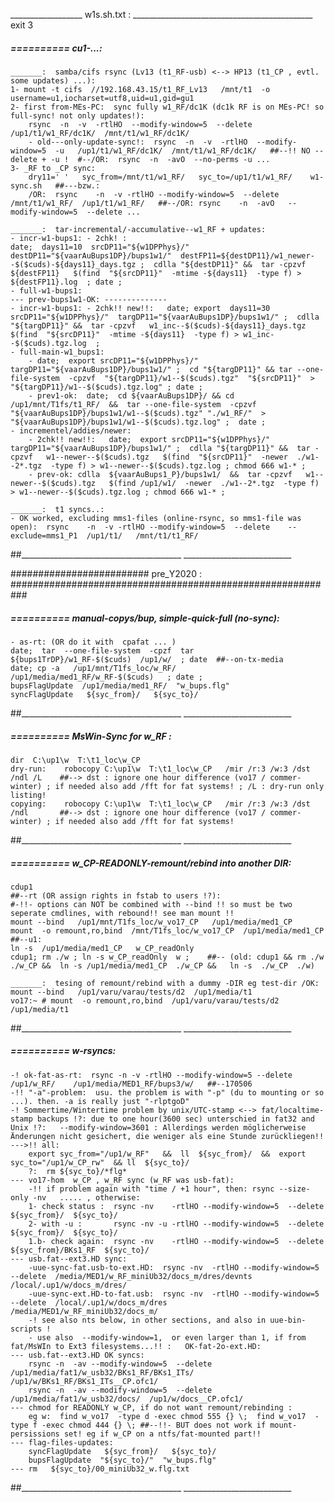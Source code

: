 __________________  w1s.sh.txt : _____________________________________________
exit 3


#####  ==========  cu1-...:

    _______:  samba/cifs rsync (Lv13 (t1_RF-usb) <--> HP13 (t1_CP , evtl. some updates) ...):
    1- mount -t cifs  //192.168.43.15/t1_RF_Lv13   /mnt/t1  -o  username=u1,iocharset=utf8,uid=u1,gid=gu1
    2- first from-MEs-PC:  sync fully w1_RF/dc1K (dc1k RF is on MEs-PC! so full-sync! not only updates!):
        rsync  -n  -v  -rtlHO  --modify-window=5  --delete  /up1/t1/w1_RF/dc1K/  /mnt/t1/w1_RF/dc1K/
        - old---only-update-sync!:  rsync  -n  -v  -rtlHO  --modify-window=5  -u   /up1/t1/w1_RF/dc1K/  /mnt/t1/w1_RF/dc1K/   ##--!! NO --delete + -u !  #--/OR:  rsync  -n  -avO  --no-perms -u ...
    3- _RF to _CP sync:  
        dry11=' '   syc_from=/mnt/t1/w1_RF/   syc_to=/up1/t1/w1_RF/    w1-sync.sh   ##---bzw.:
        /OR:  rsync    -n  -v -rtlHO --modify-window=5  --delete      /mnt/t1/w1_RF/  /up1/t1/w1_RF/   ##--/OR: rsync    -n  -avO   --modify-window=5  --delete ...

	_______:  tar-incremental/-accumulative--w1_RF + updates:
    - incr-w1-bups1: - 2chk! :
    date;  days11=10  srcDP11="${w1DPPhys}/"  destDP11="${vaarAuBups1DP}/bups1w1/"  destFP11=${destDP11}/w1_newer--$($cuds)-${days11}_days.tgz ;  cdlla "${destDP11}" &&  tar -cpzvf   ${destFP11}   $(find  "${srcDP11}"  -mtime -${days11}  -type f) >  ${destFP11}.log  ; date ;
    - full-w1-bups1:  
    --- prev-bups1w1-OK: --------------
    - incr-w1-bups1: - 2chk!! new!!:   date; export  days11=30  srcDP11="${w1DPPhys}/"  targDP11="${vaarAuBups1DP}/bups1w1/" ;  cdlla "${targDP11}" &&  tar -cpzvf   w1_inc--$($cuds)-${days11}_days.tgz   $(find  "${srcDP11}"  -mtime -${days11}  -type f) > w1_inc--$($cuds).tgz.log  ;
	- full-main-w1_bups1:
        - date;  export srcDP11="${w1DPPhys}/"  targDP11="${vaarAuBups1DP}/bups1w1/" ;  cd "${targDP11}" && tar --one-file-system  -cpzvf  "${targDP11}/w1--$($cuds).tgz"  "${srcDP11}"  >  "${targDP11}/w1--$($cuds).tgz.log" ; date ;
        - prev1-ok:  date;  cd ${vaarAuBups1DP}/ && cd /up1/mnt/T1fs/t1_RF/  &&  tar --one-file-system  -cpzvf "${vaarAuBups1DP}/bups1w1/w1--$($cuds).tgz" "./w1_RF/"  >  "${vaarAuBups1DP}/bups1w1/w1--$($cuds).tgz.log" ;  date ;
	- incrementel/addies/newer:
        - 2chk!! new!!:   date;  export srcDP11="${w1DPPhys}/"  targDP11="${vaarAuBups1DP}/bups1w1/" ;  cdlla "${targDP11}" &&  tar -cpzvf   w1--newer--$($cuds).tgz   $(find  "${srcDP11}"  -newer  ./w1--2*.tgz  -type f) > w1--newer--$($cuds).tgz.log ; chmod 666 w1-* ;
        - prev-ok: cdlla  ${vaarAuBups1_P}/bups1w1/  &&  tar -cpzvf   w1--newer--$($cuds).tgz   $(find /up1/w1/  -newer  ./w1--2*.tgz  -type f) > w1--newer--$($cuds).tgz.log ; chmod 666 w1-* ;

    _______:  t1 syncs..:
    - OK worked, excluding mms1-files (online-rsync, so mms1-file was open):  rsync    -n  -v -rtlHO --modify-window=5  --delete    --exclude=mms1_P1  /up1/t1/   /mnt/t1/t1_RF/
##________________________________________  ___________________________


######################### pre_Y2020 : ###########################################################
#####  ==========  manual-copys/bup, simple-quick-full (no-sync):
	- as-rt: (OR do it with  cpafat ... )
	date;  tar  --one-file-system  -cpzf  tar   ${bups1TrDP}/w1_RF-$($cuds)  /up1/w/  ; date  ##--on-tx-media
	date; cp -a   /up1/mnt/T1fs_loc/w_RF/   /up1/media/med1_RF/w_RF-$($cuds)   ; date ;
	bupsFlagUpdate  /up1/media/med1_RF/  "w_bups.flg"
	syncFlagUpdate   ${syc_from}/   ${syc_to}/
##________________________________________  ___________________________


#####  ==========  MsWin-Sync for w_RF :
	dir  C:\up1\w  T:\t1_loc\w_CP
	dry-run:	robocopy C:\up1\w  T:\t1_loc\w_CP   /mir /r:3 /w:3 /dst  /ndl /L    ##--> dst : ignore one hour difference (vo17 / commer-winter) ; if needed also add /fft for fat systems! ; /L : dry-run only listing!
	copying:	robocopy C:\up1\w  T:\t1_loc\w_CP   /mir /r:3 /w:3 /dst  /ndl       ##--> dst : ignore one hour difference (vo17 / commer-winter) ; if needed also add /fft for fat systems!
##________________________________________  ___________________________


#####  ==========  w_CP-READONLY-remount/rebind into another DIR:
	cdup1
	##--rt (OR assign rights in fstab to users !?):
	#-!!- options can NOT be combined with --bind !! so must be two seperate cmdlines, with rebound!! see man mount !!
	mount --bind   /up1/mnt/T1fs_loc/w_vo17_CP   /up1/media/med1_CP
	mount  -o remount,ro,bind  /mnt/T1fs_loc/w_vo17_CP  /up1/media/med1_CP
	##--u1:
	ln -s  /up1/media/med1_CP   w_CP_readOnly
	cdup1; rm ./w ; ln -s w_CP_readOnly  w ;    ##-- (old: cdup1 && rm ./w  ./w_CP &&  ln -s /up1/media/med1_CP  ./w_CP &&   ln -s  ./w_CP  ./w)

	_______:  tesing of remount/rebind with a dummy -DIR eg test-dir /OK:
	mount --bind   /up1/varu/varau/tests/d2  /up1/media/t1
	vo17:~ # mount  -o remount,ro,bind  /up1/varu/varau/tests/d2  /up1/media/t1
##________________________________________  ___________________________


#####  ==========  w-rsyncs:
	-! ok-fat-as-rt:  rsync -n -v -rtlHO --modify-window=5 --delete  /up1/w_RF/    /up1/media/MED1_RF/bups3/w/   ##--170506
	-!! "-a"-problem:  usu. the problem is with "-p" (du to mounting or so ...). then. -a is really just "-rlptgoD"
	-! Sommertime/Wintertime problem by unix/UTC-stamp <--> fat/localtime-stamp backups !?: due to one hour(3600 sec) unterschied in fat32 and Unix !?:   --modify-window=3601 : Allerdings werden möglicherweise Änderungen nicht gesichert, die weniger als eine Stunde zurückliegen!!
	--->!! all:
		export syc_from="/up1/w_RF"   &&  ll  ${syc_from}/  &&  export syc_to="/up1/w_CP_rw"  && ll  ${syc_to}/
		?:  rm ${syc_to}/*flg*
	--- vo17-hom  w_CP , w_RF sync (w_RF was usb-fat):
		-!! if problem again with "time / +1 hour", then: rsync --size-only -nv   ..... , otherwise:
		1- check status :  rsync -nv    -rtlHO --modify-window=5  --delete  ${syc_from}/  ${syc_to}/
		2- with -u :       rsync -nv -u -rtlHO --modify-window=5  --delete  ${syc_from}/  ${syc_to}/
		1.b- check again:  rsync -nv    -rtlHO --modify-window=5  --delete  ${syc_from}/BKs1_RF  ${syc_to}/
	--- usb.fat--ext3.HD sync:
		-uue-sync-fat.usb-to-ext.HD:  rsync -nv  -rtlHO --modify-window=5  --delete  /media/MED1/w_RF_miniUb32/docs_m/dres/devnts  /local/.up1/w/docs_m/dres/
		-uue-sync-ext.HD-to-fat.usb:  rsync -nv  -rtlHO --modify-window=5  --delete  /local/.up1/w/docs_m/dres   /media/MED1/w_RF_miniUb32/docs_m/
		-! see also nts below, in other sections, and also in uue-bin-scripts !
		- use also  --modify-window=1,  or even larger than 1, if from fat/MsWIn to Ext3 filesystems...!! :   OK-fat-2o-ext.HD:
	--- usb.fat--ext3.HD OK syncs:
		rsync -n  -av --modify-window=5  --delete /up1/media/fat1/w_usb32/BKs1_RF/BKs1_ITs/  /up1/w/BKs1_RF/BKs1_ITs__CP.ofc1/
		rsync -n  -av --modify-window=5  --delete /up1/media/fat1/w_usb32/docs/  /up1/w/docs__CP.ofc1/
	--- chmod for READONLY w_CP, if do not want remount/rebinding :
		eg w:  find w_vo17  -type d -exec chmod 555 {} \;  find w_vo17  -type f -exec chmod 444 {} \; ##--!!- BUT does not work if mount-persissions set! eg if w_CP on a ntfs/fat-mounted part!!
	--- flag-files-updates:
		syncFlagUpdate   ${syc_from}/   ${syc_to}/
		bupsFlagUpdate  "${syc_to}/"  "w_bups.flg"
	--- rm   ${syc_to}/00_miniUb32_w.flg.txt
##________________________________________  ___________________________

